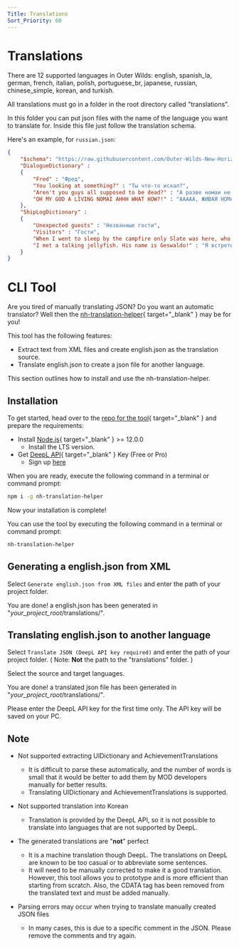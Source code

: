 ```yaml
---
Title: Translations
Sort_Priority: 60
---
```


# Translations

There are 12 supported languages in Outer Wilds: english, spanish_la, german, french, italian, polish, portuguese_br, japanese, russian, chinese_simple, korean, and turkish.

All translations must go in a folder in the root directory called "translations".

In this folder you can put json files with the name of the language you want to translate for. Inside this file just follow the translation schema.

Here's an example, for `russian.json`:

```json
{
    "$schema": "https://raw.githubusercontent.com/Outer-Wilds-New-Horizons/new-horizons/main/NewHorizons/Schemas/translation_schema.json",
    "DialogueDictionary" :
    {
        "Fred" : "Фред",
        "You looking at something?" : "Ты что-то искал?",
        "Aren't you guys all supposed to be dead?" : "А разве номаи не вымерли?",
        "OH MY GOD A LIVING NOMAI AHHH WHAT HOW?!" : "ААААА, ЖИВАЯ НОМАИ?!"
    },
    "ShipLogDictionary" :
    {
        "Unexpected guests" : "Незванные гости",
        "Visitors" : "Гости",
        "When I went to sleep by the campfire only Slate was here, who are these characters?" : "Когда я ложился спать у костра здесь был только Сланец. Кто все остальные?",
        "I met a talking jellyfish. His name is Geswaldo!" : "Я встретил говорящую медузу. Его зовут Гесвальдо!"
    }
}
```

# CLI Tool

Are you tired of manually translating JSON? Do you want an automatic translator? Well then the [nh-translation-helper](https://www.npmjs.com/package/nh-translation-helper){ target="_blank" } may be for you!

This tool has the following features:

- Extract text from XML files and create english.json as the translation source.
- Translate english.json to create a json file for another language.

This section outlines how to install and use the nh-translation-helper.

## Installation

To get started, head over to the [repo for the tool](https://github.com/96-38/nh-translation-helper){ target="_blank" } and prepare the requirements:

- Install [Node.js](https://nodejs.org/){ target="_blank" } >= 12.0.0
    - Install the LTS version.
- Get [DeepL API](https://www.deepl.com/docs-api){ target="_blank" } Key (Free or Pro)
    - Sign up [here](https://www.deepl.com/pro#developer)

When you are ready, execute the following command in a terminal or command prompt:

```bash
npm i -g nh-translation-helper
```

Now your installation is complete!

You can use the tool by executing the following command in a terminal or command prompt:

```bash
nh-translation-helper
```

## Generating a english.json from XML

Select `Generate english.json from XML files` and enter the path of your project folder.

You are done! a english.json has been generated in "*your_project_root*/translations/".

## Translating english.json to another language

Select `Translate JSON (DeepL API key required)` and enter the path of your project folder. ( Note: **Not** the path to the "translations" folder. )

Select the source and target languages.

You are done! a translated json file has been generated in "*your_project_root*/translations/".

Please enter the DeepL API key for the first time only. The API key will be saved on your PC.

## Note

- Not supported extracting UIDictionary and AchievementTranslations
    - It is difficult to parse these automatically, and the number of words is small that it would be better to add them by MOD developers manually for better results.
    - Translating UIDictionary and AchievementTranslations is supported.

- Not supported translation into Korean
    - Translation is provided by the DeepL API, so it is not possible to translate into languages that are not supported by DeepL.

- The generated translations are "**not**" perfect
    - It is a machine translation though DeepL. The translations on DeepL are known to be too casual or to abbreviate some sentences.
    - It will need to be manually corrected to make it a good translation. However, this tool allows you to prototype and is more efficient than starting from scratch. Also, the CDATA tag has been removed from the translated text and must be added manually.

- Parsing errors may occur when trying to translate manually created JSON files
    - In many cases, this is due to a specific comment in the JSON. Please remove the comments and try again.
